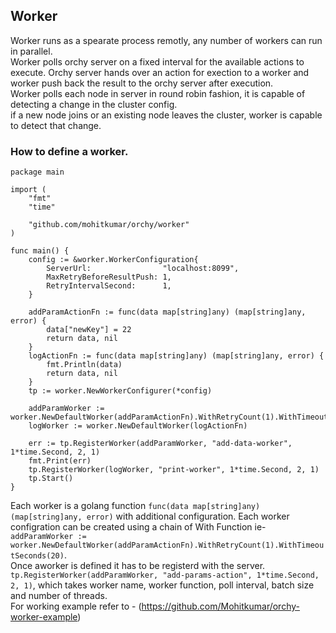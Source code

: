 ## Worker
Worker runs as a spearate process remotly, any number of workers can run in parallel. <br />
Worker polls orchy server on a fixed interval for the available actions to execute. Orchy server hands over an action for exection to a worker and worker push back the result to the orchy server after execution.<br />
Worker polls each node in server in round robin fashion, it is capable of detecting a change in the cluster config. <br />
if a new node joins or an existing node leaves the cluster, worker is capable to detect that change.

### How to define a worker.
```
package main

import (
	"fmt"
	"time"

	"github.com/mohitkumar/orchy/worker"
)

func main() {
	config := &worker.WorkerConfiguration{
		ServerUrl:                "localhost:8099",
		MaxRetryBeforeResultPush: 1,
		RetryIntervalSecond:      1,
	}

	addParamActionFn := func(data map[string]any) (map[string]any, error) {
		data["newKey"] = 22
		return data, nil
	}
	logActionFn := func(data map[string]any) (map[string]any, error) {
		fmt.Println(data)
		return data, nil
	}
	tp := worker.NewWorkerConfigurer(*config)

	addParamWorker := worker.NewDefaultWorker(addParamActionFn).WithRetryCount(1).WithTimeoutSeconds(20)
	logWorker := worker.NewDefaultWorker(logActionFn)

	err := tp.RegisterWorker(addParamWorker, "add-data-worker", 1*time.Second, 2, 1)
	fmt.Print(err)
	tp.RegisterWorker(logWorker, "print-worker", 1*time.Second, 2, 1)
	tp.Start()
}

```
Each worker is a golang function ```func(data map[string]any) (map[string]any, error)``` with additional configuration.
Each worker configration can be created using a chain of With Function ie- ```addParamWorker := worker.NewDefaultWorker(addParamActionFn).WithRetryCount(1).WithTimeoutSeconds(20)```.
<br /> Once  aworker is defined it has to be registerd with the server. ```tp.RegisterWorker(addParamWorker, "add-params-action", 1*time.Second, 2, 1)```, which takes worker name, worker function, poll interval, batch size and number of threads.
<br />
For working example refer to - (https://github.com/Mohitkumar/orchy-worker-example)
